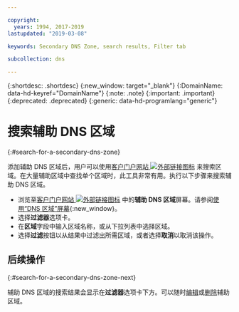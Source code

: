 ```yaml
---

copyright:
  years: 1994, 2017-2019
lastupdated: "2019-03-08"

keywords: Secondary DNS Zone, search results, Filter tab

subcollection: dns

---
```


{:shortdesc: .shortdesc}
{:new_window: target="_blank"}
{:DomainName: data-hd-keyref="DomainName"}
{:note: .note}
{:important: .important}
{:deprecated: .deprecated}
{:generic: data-hd-programlang="generic"}

# 搜索辅助 DNS 区域
{:#search-for-a-secondary-dns-zone}

添加辅助 DNS 区域后，用户可以使用[客户门户网站 ![外部链接图标](../../icons/launch-glyph.svg "外部链接图标")](https://{DomainName}/) 来搜索区域。在大量辅助区域中查找单个区域时，此工具非常有用。执行以下步骤来搜索辅助 DNS 区域。

* 浏览至[客户门户网站 ![外部链接图标](../../icons/launch-glyph.svg "外部链接图标")](https://{DomainName}/) 中的**辅助 DNS 区域**屏幕。请参阅[使用“DNS 区域”屏幕](/docs/infrastructure/dns?topic=dns-use-the-dns-zones-screens){:new_window}。
* 选择**过滤器**选项卡。
* 在**区域**字段中输入区域名称，或从下拉列表中选择区域。
* 选择**过滤**按钮以从结果中过滤出所需区域，或者选择**取消**以取消该操作。

## 后续操作
{:#search-for-a-secondary-dns-zone-next}

辅助 DNS 区域的搜索结果会显示在**过滤器**选项卡下方。可以随时[编辑](/docs/infrastructure/dns?topic=dns-edit-a-secondary-dns-zone)或[删除](/docs/infrastructure/dns?topic=dns-delete-a-secondary-dns-zone)辅助区域。
